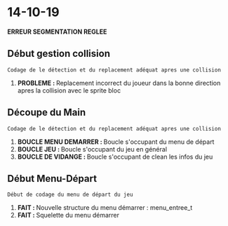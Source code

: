 # 14-10-19

<b>ERREUR SEGMENTATION REGLEE</b>

## Début gestion collision
    Codage de le détection et du replacement adéquat apres une collision
<ol>
    <li><b>PROBLEME : </b>Replacement incorrect du joueur dans la bonne direction apres la collision avec le sprite bloc</li>
</ol>

## Découpe du Main
    Codage de le détection et du replacement adéquat apres une collision
<ol>
    <li><b>BOUCLE MENU DEMARRER : </b>Boucle s'occupant du menu de départ</li>
    <li><b>BOUCLE JEU : </b>Boucle s'occupant du jeu en général</li>
    <li><b>BOUCLE DE VIDANGE : </b>Boucle s'occupant de clean les infos du jeu</li>
</ol>

## Début Menu-Départ
    Début de codage du menu de départ du jeu 
<ol>
    <li><b>FAIT : </b> Nouvelle structure du menu démarrer : menu_entree_t</li>
    <li><b>FAIT : </b> Squelette du menu démarrer</li>
</ol>
